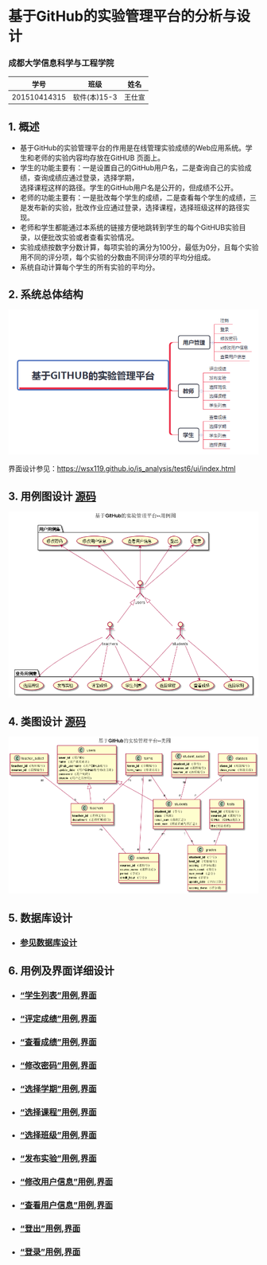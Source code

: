﻿<!-- markdownlint-disable MD033-->
<!-- 禁止MD033类型的警告 https://www.npmjs.com/package/markdownlint -->

# 基于GitHub的实验管理平台的分析与设计

### 成都大学信息科学与工程学院

|学号|班级|姓名|
|:-------:|:-------------: | :----------:|
|201510414315|软件(本)15-3|王仕宣|

## 1. 概述
- 基于GitHub的实验管理平台的作用是在线管理实验成绩的Web应用系统。学生和老师的实验内容均存放在GitHUB
页面上。
- 学生的功能主要有：一是设置自己的GitHub用户名，二是查询自己的实验成绩，查询成绩应通过登录，选择学期，<br>选择课程这样的路径。学生的GitHub用户名是公开的，但成绩不公开。
- 老师的功能主要有：一是批改每个学生的成绩，二是查看每个学生的成绩，三是发布新的实验，批改作业应通过登录，选择课程，选择班级这样的路径实现。
- 老师和学生都能通过本系统的链接方便地跳转到学生的每个GitHUB实验目录，以便批改实验或者查看实验情况。
- 实验成绩按数字分数计算，每项实验的满分为100分，最低为0分，且每个实验用不同的评分项，每个实验的分数由不同评分项的平均分组成。
- 系统自动计算每个学生的所有实验的平均分。
    
## 2. 系统总体结构
![](基于GitHub的实验管理平台.PNG)

界面设计参见：https://wsx119.github.io/is_analysis/test6/ui/index.html
    
## 3. 用例图设计 [源码](src/UseCase.puml)
![](UseCase.png)

## 4. 类图设计 [源码](src/class.puml)
![](./class.png)

## 5. 数据库设计
- ### [参见数据库设计](./数据库设计.md)

## 6. 用例及界面详细设计
- ### [“学生列表”用例](./用例/学生列表.md),[界面](https://wsx119.github.io/is_analysis/test6/ui/index.html)
- ### [“评定成绩”用例](./用例/评定成绩.md),[界面](https://wsx119.github.io/is_analysis/test6/ui/评定成绩.html)
- ### [“查看成绩”用例](./用例/查看成绩.md),[界面](https://wsx119.github.io/is_analysis/test6/ui/查看成绩.html)
- ### [“修改密码”用例](./用例/修改密码.md),[界面](https://wsx119.github.io/is_analysis/test6/ui/顶部菜单.html)
- ### [“选择学期”用例](./用例/选择学期.md),[界面](https://wsx119.github.io/is_analysis/test6/ui/选择学期.html)
- ### [“选择课程”用例](./用例/选择课程.md),[界面](https://wsx119.github.io/is_analysis/test6/ui/选择课程.html)
- ### [“选择班级”用例](./用例/选择班级.md),[界面](https://wsx119.github.io/is_analysis/test6/ui/选择班级.html)
- ### [“发布实验”用例](./用例/发布实验.md),[界面](https://wsx119.github.io/is_analysis/test6/ui/发布实验.html)
- ### [“修改用户信息”用例](./用例/修改用户信息.md),[界面](https://wsx119.github.io/is_analysis/test6/ui/顶部菜单.html)
- ### [“查看用户信息”用例](./用例/查看用户信息.md),[界面](https://wsx119.github.io/is_analysis/test6/ui/顶部菜单.html)
- ### [“登出”用例](./用例/登出.md),[界面](https://wsx119.github.io/is_analysis/test6/ui/顶部菜单.html)
- ### [“登录”用例](./用例/登录.md),[界面](https://wsx119.github.io/is_analysis/test6/ui/登录.html)
    